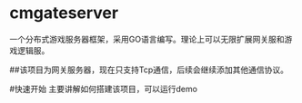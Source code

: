 # cmgateserver
一个分布式游戏服务器框架，采用GO语言编写。理论上可以无限扩展网关服和游戏逻辑服。

##该项目为网关服务器，现在只支持Tcp通信，后续会继续添加其他通信协议。

#快速开始
主要讲解如何搭建该项目，可以运行demo